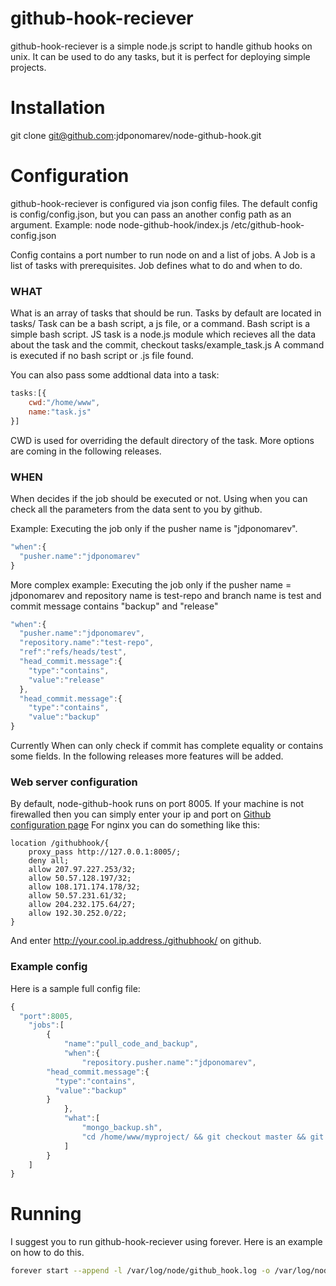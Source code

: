 github-hook-reciever
====================

github-hook-reciever is a simple node.js script to handle github hooks on unix.
It can be used to do any tasks, but it is perfect for deploying simple projects.

Installation
======

git clone git@github.com:jdponomarev/node-github-hook.git

Configuration
======

github-hook-reciever is configured via json config files.
The default config is config/config.json, but you can pass an another config path as an argument.
Example:
node node-github-hook/index.js /etc/github-hook-config.json

Config contains a port number to run node on and a list of jobs.
A Job is a list of tasks with prerequisites.
Job defines what to do and when to do.

### WHAT
What is an array of tasks that should be run.
Tasks by default are located in tasks/
Task can be a bash script, a js file, or a command.
Bash script is a simple bash script.
JS task is a node.js module which recieves all the data about the task and the commit, checkout tasks/example_task.js
A command is executed if no bash script or .js file found.

You can also pass some addtional data into a task:
```javascript
tasks:[{
	cwd:"/home/www",
	name:"task.js"
}]
```
CWD is used  for overriding the default directory of the task. More options are coming in the following releases.

### WHEN
When decides if the job should be executed or not.
Using when you can check all the parameters from the data sent to you by github.

Example:
Executing the job only if the pusher name is "jdponomarev".
```javascript
"when":{
  "pusher.name":"jdponomarev"
}
```
More complex example:
Executing the job only if the pusher name = jdponomarev and
repository name is test-repo and
branch name is test
and commit message contains "backup" and "release"
```javascript
"when":{
  "pusher.name":"jdponomarev",
  "repository.name":"test-repo",
  "ref":"refs/heads/test",
  "head_commit.message":{
    "type":"contains",
    "value":"release"
  },
  "head_commit.message":{
    "type":"contains",
    "value":"backup"
}
```
Currently When can only check if commit has complete equality or contains some fields.
In the following releases more features will be added.


### Web server configuration

By default, node-github-hook runs on port 8005.
If your machine is not firewalled then you can simply enter your ip and port on [Github configuration page](https://help.github.com/articles/post-receive-hooks)
For nginx you can do something like this:
```
location /githubhook/{
	proxy_pass http://127.0.0.1:8005/;
	deny all;
	allow 207.97.227.253/32;
	allow 50.57.128.197/32;
	allow 108.171.174.178/32;
	allow 50.57.231.61/32;
	allow 204.232.175.64/27;
	allow 192.30.252.0/22;	
}
```
And enter http://your.cool.ip.address./githubhook/ on github.


### Example config
Here is a sample full config file:
```javascript
{
  "port":8005,
	"jobs":[
		{
			"name":"pull_code_and_backup",
			"when":{
				"repository.pusher.name":"jdponomarev",
        "head_commit.message":{
          "type":"contains",
          "value":"backup"
        }
			},
			"what":[
				"mongo_backup.sh",
				"cd /home/www/myproject/ && git checkout master && git reset --hard HEAD && git pull origin master"
			]
		}
	]
}
```

Running
======
I suggest you to run github-hook-reciever using forever.
Here is an example on how to do this.
```bash
forever start --append -l /var/log/node/github_hook.log -o /var/log/node/github_hook.log -e /var/log/node/github_hook.log -w --watchDirectory /www/node-github-hook/ /www/node-github-hook/index.js
```


